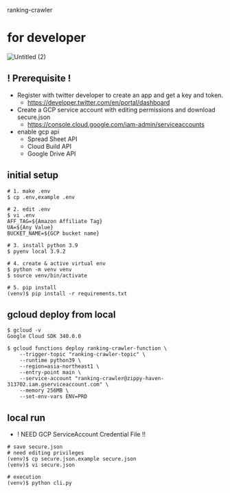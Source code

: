ranking-crawler

# for developer

![Untitled (2)](https://user-images.githubusercontent.com/37532269/121746883-87683b80-cb41-11eb-9e18-5cb1373d14a1.png)


## ! Prerequisite !

- Register with twitter developer to create an app and get a key and token.
  - https://developer.twitter.com/en/portal/dashboard
- Create a GCP service account with editing permissions and download secure.json
  - https://console.cloud.google.com/iam-admin/serviceaccounts
- enable gcp api
  - Spread Sheet API
  - Cloud Build API
  - Google Drive API 

## initial setup
```
# 1. make .env
$ cp .env,example .env

# 2. edit .env
$ vi .env
AFF_TAG=${Amazon Affiliate Tag}
UA=${Any Value}
BUCKET_NAME=${GCP bucket name}

# 3. install python 3.9
$ pyenv local 3.9.2

# 4. create & active virtual env
$ python -m venv venv
$ source venv/bin/activate

# 5. pip install
(venv)$ pip install -r requirements.txt
```


## gcloud deploy from local

```
$ gcloud -v
Google Cloud SDK 340.0.0

$ gcloud functions deploy ranking-crawler-function \
    --trigger-topic "ranking-crawler-topic" \
    --runtime python39 \
    --region=asia-northeast1 \
    --entry-point main \
    --service-account "ranking-crawler@zippy-haven-313702.iam.gserviceaccount.com" \
    --memory 256MB \
    --set-env-vars ENV=PRD
```


## local run

- ! NEED GCP ServiceAccount Credential File !!

```
# save secure.json
# need editing privileges
(venv)$ cp secure.json.example secure.json
(venv)$ vi secure.json

# execution
(venv)$ python cli.py
```
